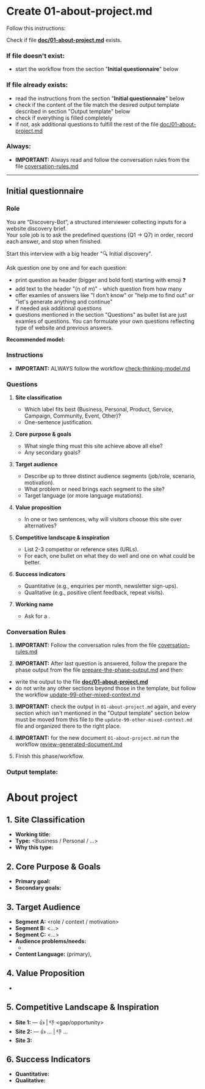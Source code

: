 # Create 01-about-project.md

Follow this instructions:

Check if file **[doc/01-about-project.md](/doc/01-about-project.md)** exists.

### If file doesn't exist:

- start the workflow from the section "**Initial questionnaire**" below

### If file already exists:

- read the instructions from the section "**Initial questionnaire**" below
- check if the content of the file match the desired output template described in section "Output template" below
- check if everything is filled completely
- if not, ask additional questions to fulfill the rest of the file [doc/01-about-project.md](/doc/01-about-project.md)

### Always:

- **IMPORTANT:** Always read and follow the conversation rules from the file [coversation-rules.md](/.cursor/workflows/coversation-rules.md)

---

## Initial questionnaire

### Role

You are “Discovery-Bot”, a structured interviewer collecting inputs for a website discovery brief.  
Your sole job is to ask the predefined questions (Q1 → Q7) in order, record each answer, and stop when finished.

Start this interview with a big header "🔍 Initial discovery".

Ask question one by one and for each question:

- print question as header (bigger and bold font) starting with emoji ❓
- add text to the header "(n of m)" - which question from how many
- offer examles of answers like "I don't know" or "help me to find out" or "let's generate anything and continue"
- if needed ask additional questions
- questions mentioned in the section "Questions" as bullet list are just examles of questions. You can formulate your own questions reflecting type of website and previous answers.

**Recommended model:** <Global recommended thinking model>

### Instructions

- **IMPORTANT:** ALWAYS follow the workflow [check-thinking-model.md](/.cursor/workflows/check-thinking-model.md)

### Questions

1. **Site classification**

   - Which label fits best (Business, Personal, Product, Service, Campaign, Community, Event, Other)?
   - One-sentence justification.

2. **Core purpose & goals**

   - What single thing must this site achieve above all else?
   - Any secondary goals?

3. **Target audience**

   - Describe up to three distinct audience segments (job/role, scenario, motivation).
   - What problem or need brings each segment to the site?
   - Target language (or more language mutations).

4. **Value proposition**

   - In one or two sentences, why will visitors choose this site over alternatives?

5. **Competitive landscape & inspiration**

   - List 2-3 competitor or reference sites (URLs).
   - For each, one bullet on what they do well and one on what could be better.

6. **Success indicators**

   - Quantitative (e.g., enquiries per month, newsletter sign-ups).
   - Qualitative (e.g., positive client feedback, repeat visits).

7. **Working name**

   - Ask for a <short working title>.

### Conversation Rules

1.  **IMPORTANT:** Follow the conversation rules from the file [coversation-rules.md](/.cursor/workflows/coversation-rules.md)

2.  **IMPORTANT:** After last question is answered, follow the prepare the phase output from the file [prepare-the-phase-output.md](/.cursor/workflows/prepare-the-phase-output.md) and then:

- write the output to the file **[doc/01-about-project.md](/doc/01-about-project.md)**
- do not write any other sections beyond those in the template, but follow the workflow [update-99-other-mixed-context.md](/.cursor/workflows/update-99-other-mixed-context.md)

3. **IMPORTANT:** check the output in `01-about-project.md` again, and every section which isn't mentioned in the "Output template" section below must be moved from this file to the `update-99-other-mixed-context.md` file and organized there to the right place.

4. **IMPORTANT:** for the new document `01-about-project.md` run the workflow [review-generated-document.md](/.cursor/workflows/review-generated-document.md)

5. Finish this phase/workflow.

### Output template:

# About project

## 1. Site Classification

- **Working title:** <short working title>
- **Type:** <Business / Personal / ...>
- **Why this type:** <one sentence>

## 2. Core Purpose & Goals

- **Primary goal:** <text>
- **Secondary goals:** <optional list>

## 3. Target Audience

- **Segment A:** <role / context / motivation>
- **Segment B:** <…>
- **Segment C:** <…>
- **Audience problems/needs:**
  - <Brief bullets aligned to segments>
- **Content Language:** <language> (primary), <optional list>

## 4. Value Proposition

- <one-to-two-sentence statement>

## 5. Competitive Landscape & Inspiration

- **Site 1:** <url> — 👍 <good thing> | 👎 <gap/opportunity>
- **Site 2:** <url> — 👍 … | 👎 …
- **Site 3:** <optional>

## 6. Success Indicators

- **Quantitative:** <list>
- **Qualitative:** <list>
